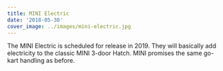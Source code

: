 ```yaml
---
title: MINI Electric
date: '2018-05-30'
cover_image: ../images/mini-electric.jpg
---
```


The MINI Electric is scheduled for release in 2019. They will basically add electricity to the classic MINI 3-door Hatch. MINI promises the same go-kart handling as before.